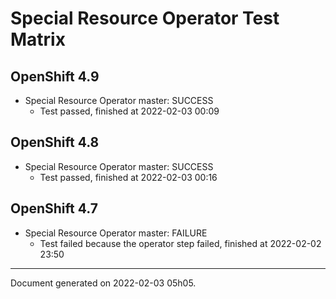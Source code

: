 
Special Resource Operator Test Matrix
=====================================

OpenShift 4.9
-------------



* Special Resource Operator master: SUCCESS
  - Test passed, finished at 2022-02-03 00:09

OpenShift 4.8
-------------



* Special Resource Operator master: SUCCESS
  - Test passed, finished at 2022-02-03 00:16

OpenShift 4.7
-------------



* Special Resource Operator master: FAILURE
  - Test failed because the operator step failed, finished at 2022-02-02 23:50

---
Document generated on 2022-02-03 05h05.

